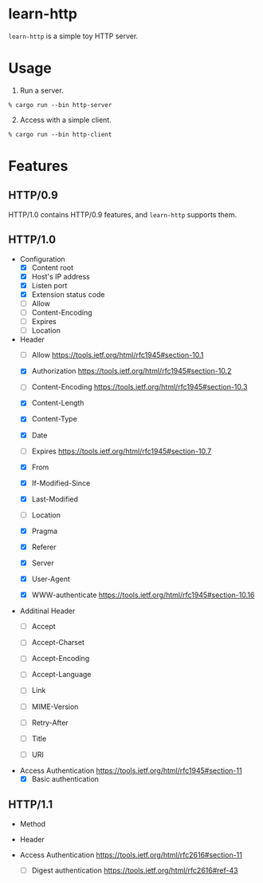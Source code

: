 # learn-http

`learn-http` is a simple toy HTTP server. 

# Usage


1. Run a server.

```
% cargo run --bin http-server
```

2. Access with a simple client.

```
% cargo run --bin http-client
```

# Features

## HTTP/0.9

HTTP/1.0 contains HTTP/0.9 features, and `learn-http` supports them.

## HTTP/1.0

* Configuration
  * [x] Content root
  * [x] Host's IP address
  * [x] Listen port
  * [x] Extension status code
  * [ ] Allow
  * [ ] Content-Encoding
  * [ ] Expires
  * [ ] Location

* Header
  * [ ] Allow https://tools.ietf.org/html/rfc1945#section-10.1
  * [x] Authorization https://tools.ietf.org/html/rfc1945#section-10.2
  * [ ] Content-Encoding https://tools.ietf.org/html/rfc1945#section-10.3
  * [x] Content-Length
  * [x] Content-Type
  * [x] Date
  * [ ] Expires https://tools.ietf.org/html/rfc1945#section-10.7
  * [x] From
  * [x] If-Modified-Since
  * [x] Last-Modified
  * [ ] Location
  * [x] Pragma
  * [x] Referer
  * [x] Server
  * [x] User-Agent
  * [x] WWW-authenticate https://tools.ietf.org/html/rfc1945#section-10.16
  
  
* Additinal Header
  * [ ] Accept
  * [ ] Accept-Charset
  * [ ] Accept-Encoding
  * [ ] Accept-Language
  * [ ] Link
  * [ ] MIME-Version
  * [ ] Retry-After
  * [ ] Title
  * [ ] URI
  

* Access Authentication https://tools.ietf.org/html/rfc1945#section-11
  * [x] Basic authentication

## HTTP/1.1

* Method

* Header

* Access Authentication https://tools.ietf.org/html/rfc2616#section-11
  * [ ] Digest authentication https://tools.ietf.org/html/rfc2616#ref-43
